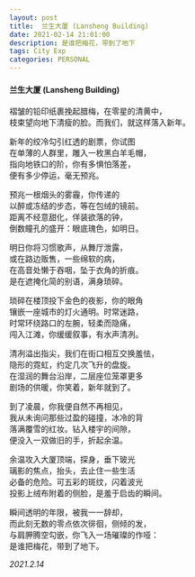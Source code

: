 ```yaml
---
layout: post
title:  兰生大厦 (Lansheng Building)
date: 2021-02-14 21:01:00
description: 是谁把梅花，带到了地下
tags: City Exp
categories: PERSONAL
---
```


#### 兰生大厦 (Lansheng Building)  


褶皱的铅印纸裹挽起腊梅，在零星的清黄中，  
枝束望向地下清瘦的脸。而我们，就这样落入新年。  

新年的绞冷勾引红透的剧票，你试图  
在单薄的人群里，雕入一枚黑白羊毛帽，  
指向地铁口的阶，你有多惧怕落差，  
便有多少停运，毫无预兆。  

预兆一根烟头的雾霾，你传递的  
以醉或冻结的步态，等在包绒的镜前。  
距离不经意甜化，佯装欲落的钟，  
倒数瞳孔的盛开：眼底瑰色，如明日。  

明日你将习惯歌声，从舞厅泄露，  
或在路边贩售，一些绵软的病，  
在高音处懒于吞咽，坠于衣角的折痕。  
是在遮掩化简的别语，满身琐碎。  

琐碎在楼顶投下金色的夜影，你的眼角  
镶嵌一座城市的灯火通明。时常迷路，  
时常环绕路口的左腕，轻柔而隐痛，  
闯入江滩，你缓缓叙事，有水声清冽。  

清冽溢出指尖，我们在街口相互交换羞怯，  
隐形的霓虹，约定几次飞升的盘旋。  
在湿润的舞台沿岸，二层座位笼罩更多  
剧场的供暖，你笑着，新年就到了。  

到了凌晨，你我便自然不再相见，  
我从未询问那些过盈的碰撞，冰冷的背  
落满覆雪的红妆。钻入楼宇的间隙，  
便没入一双做旧的手，折起余温。  

余温攻入大厦顶端，探身，垂下玻光  
璃影的焦点，抬头，去止住一些生活  
必备的危险。可五彩的斑纹，闪着波光  
投影上绒布附着的侧脸，是羞于启齿的瞬间。  

瞬间透明的年限，被我一一辞却，  
而此刻无数的零点依次徘徊，侧倾的发，  
与肩胛腾空勾嵌，你飞入一场璀璨的作哑：  
是谁把梅花，带到了地下。  


*2021.2.14*